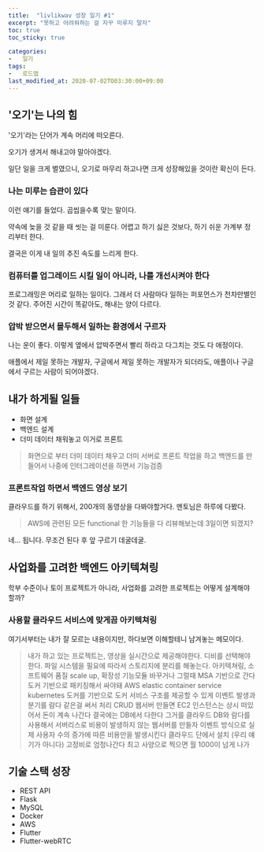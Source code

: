 ```yaml
---
title:  "livlikwav 성장 일기 #1"
excerpt: "못하고 어려워하는 걸 자꾸 미루지 말자"
toc: true
toc_sticky: true

categories:
-   일기
tags:
-   로드맵
last_modified_at: 2020-07-02TO03:30:00+09:00
---
```


## '오기'는 나의 힘

'오기'라는 단어가 계속 머리에 떠오른다.

오기가 생겨서 해내고야 말아야겠다.

일단 일을 크게 벌였으니,
오기로 마무리 하고나면 크게 성장해있을 것이란 확신이 든다.

### 나는 미루는 습관이 있다

이런 얘기를 들었다.
곱씹을수록 맞는 말이다.

약속에 늦을 것 같을 때 씻는 걸 미룬다.
어렵고 하기 싫은 것보다, 하기 쉬운 가계부 정리부터 한다.

결국은 이게 내 일의 추진 속도를 느리게 한다.

### 컴퓨터를 업그레이드 시킬 일이 아니라, 나를 개선시켜야 한다

프로그래밍은 머리로 일하는 일이다.
그래서 더 사람마다 일하는 퍼포먼스가 천차만별인 것 같다.
주어진 시간이 똑같아도, 해내는 양이 다르다.

### 압박 받으면서 몰두해서 일하는 환경에서 구르자

나는 운이 좋다.
이렇게 옆에서 압박주면서 빨리 하라고 다그치는 것도 다 애정이다.

애플에서 제일 못하는 개발자,
구글에서 제일 못하는 개발자가 되더라도,
애플이나 구글에서 구르는 사람이 되어야겠다.

## 내가 하게될 일들

- 화면 설계
- 백엔드 설계
- 더미 데이터 채워놓고 이거로 프론트

> 화면으로 부터 더미 데이터 채우고
> 더미 서버로 프론트 작업을 하고
> 백엔드를 만들어서
> 나중에 인터그레이션을 하면서 기능검증

### 프론트작업 하면서 백엔드 영상 보기

클라우드를 하기 위해서,
200개의 동영상을 다봐야할거다.
멘토님은 하루에 다봤다.

> AWS에 관련된 모든 functional 한 기능들을 다 리뷰해보는데 3일이면 되겠지?

네... 됩니다. 무조건 된다 후 앞 구르기 데굴데굴.

## 사업화를 고려한 백엔드 아키텍쳐링

학부 수준이나 토이 프로젝트가 아니라,
사업화를 고려한 프로젝트는 어떻게 설계해야 할까?

### 사용할 클라우드 서비스에 맞게끔 아키텍쳐링

여기서부터는 내가 잘 모르는 내용이지만,
하다보면 이해할테니 남겨놓는 메모이다.

> 내가 하고 있는 프로젝트는,
> 영상을 실시간으로 제공해야한다.
> 디비를 선택해야한다.
> 파일 시스템을 필요에 따라서 스토리지에 분리를 해놓는다.
> 아키텍쳐링, 소프트웨어 품질
> scale up, 확장성
> 기능모듈 바꾸거나 그럴때
> MSA 기반으로 간다
> 도커 기반으로 패키징해서 싸야돼
> AWS
> elastic container service
> kubernetes
> 도커를 기반으로 도커 서비스 구조를 제공할 수 있게
> 이벤트 발생과 분기를 람다 같은걸 써서 처리
> CRUD 웹서버 만들면 EC2 인스턴스는 상시 떠있어서 돈이 계속 나간다
> 결국에는 DB에서 다한다
> 그거를 클라우드 DB와 람다를 사용해서
> 서버리스로 비용이 발생하지 않는 웹서버를 만들자
> 이벤트 방식으로 실제 사용자 수의 증가에 따른 비용만을 발생시킨다
> 클라우드 단에서 설치 (우리 얘기가 아니다) 고정비로 엄청나간다
> 최고 사양으로 찍으면 월 1000이 넘게 나가

## 기술 스택 성장

- REST API
- Flask
- MySQL
- Docker
- AWS
- Flutter
- Flutter-webRTC
